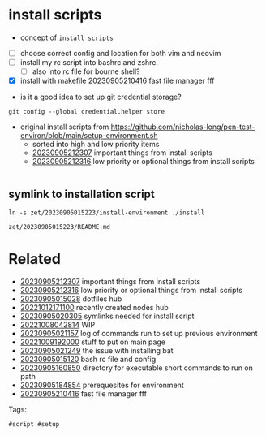 # install scripts

- concept of `install scripts`
- [ ] choose correct config and location for both vim and neovim
- [ ] install my rc script into bashrc and zshrc.
  - [ ] also into rc file for bourne shell?
- [x] install with makefile [20230905210416](/zet/20230905210416/README.md) fast file manager fff

- is it a good idea to set up git credential storage?
```
git config --global credential.helper store
```

- original install scripts from https://github.com/nicholas-long/pen-test-environ/blob/main/setup-environment.sh
  - sorted into high and low priority items
  - [20230905212307](/zet/20230905212307/README.md) important things from install scripts
  - [20230905212316](/zet/20230905212316/README.md) low priority or optional things from install scripts

```bash
```

## symlink to installation script
```
ln -s zet/20230905015223/install-environment ./install
```

` zet/20230905015223/README.md `

# Related

- [20230905212307](/zet/20230905212307/README.md) important things from install scripts
- [20230905212316](/zet/20230905212316/README.md) low priority or optional things from install scripts
- [20230905015028](/zet/20230905015028/README.md) dotfiles hub
- [20221012171100](/zet/20221012171100/README.md) recently created nodes hub
- [20230905020305](/zet/20230905020305/README.md) symlinks needed for install script
- [20221008042814](/zet/20221008042814/README.md) WIP
- [20230905021157](/zet/20230905021157/README.md) log of commands run to set up previous environment
- [20221009192000](/zet/20221009192000/README.md) stuff to put on main page
- [20230905021249](/zet/20230905021249/README.md) the issue with installing bat
- [20230905015120](/zet/20230905015120/README.md) bash rc file and config
- [20230905160850](/zet/20230905160850/README.md) directory for executable short commands to run on path
- [20230905184854](/zet/20230905184854/README.md) prerequesites for environment
- [20230905210416](/zet/20230905210416/README.md) fast file manager fff

Tags:

    #script #setup
